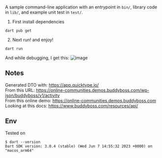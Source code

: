 A sample command-line application with an entrypoint in `bin/`, library code
in `lib/`, and example unit test in `test/`.

1. First install dependencies
```shell
dart pub get
```

2. Next run! and enjoy!
```shell
dart run
```
And while debugging, I get this:
![image](https://github.com/lecksfrawen/dart-budyboss-activities-get-dio-cli-example/assets/303818/2aa05ee0-9126-46ce-aafd-a755826b49b7)


## Notes
Generated DTO with: https://app.quicktype.io/  
From this URL: https://online-communities.demos.buddyboss.com/wp-json/buddyboss/v1/activity  
From this online demo: https://online-communities.demos.buddyboss.com    
Looking at this docs: https://www.buddyboss.com/resources/api/  


## Env
Tested on
```shell
$ dart --version
Dart SDK version: 3.0.4 (stable) (Wed Jun 7 14:55:32 2023 +0000) on "macos_arm64"
```
